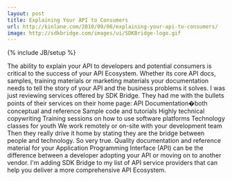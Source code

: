 ```yaml
---
layout: post
title: Explaining Your API to Consumers
url: http://kinlane.com/2010/09/06/explaining-your-api-to-consumers/
image: http://sdkbridge.com/images/ui/SDKBridge-logo.gif
---
```

{% include JB/setup %}
<p>
     The ability to explain your API to developers and potential consumers is critical to the success of your API Ecosystem. Whether its core API docs, samples, training materials or marketing materials your documentation needs to tell the story of your API and the business problems it solves. I was just reviewing services offered by SDK Bridge. They had me with the bullets points of their services on their home page: API Documentation�both conceptual and reference Sample code and tutorials Highly technical copywriting Training sessions on how to use software platforms Technology classes for youth We work remotely or on-site with your development team Then they really drive it home by stating they are the bridge between people and technology. So very true. Quality documentation and reference material for your Application Programming Interface (API) can be the difference between a developer adopting your API or moving on to another vendor. I'm adding SDK Bridge to my list of API service providers that can help you deliver a more comprehensive API Ecosystem.
</p>